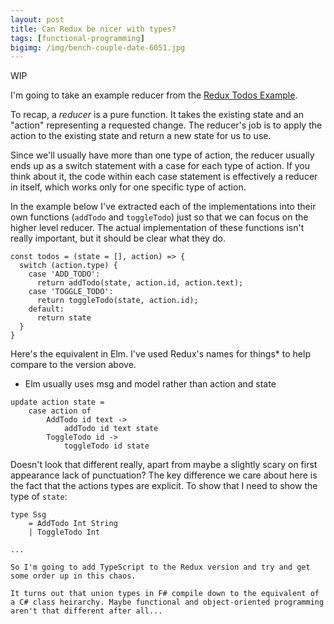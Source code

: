 ```yaml
---
layout: post
title: Can Redux be nicer with types?
tags: [functional-programming]
bigimg: /img/bench-couple-date-6051.jpg
---
```


WIP

I'm going to take an example reducer from the [Redux Todos Example](https://github.com/reduxjs/redux/tree/master/examples/todos).

To recap, a _reducer_ is a pure function. It takes the existing state and an "action" representing a requested change. The reducer's job is to apply the action to the existing state and return a new state for us to use.

Since we'll usually have more than one type of action, the reducer usually ends up as a switch statement with a case for each type of action. If you think about it, the code within each case statement is effectively a reducer in itself, which works only for one specific type of action. 

In the example below I've extracted each of the implementations into their own functions (`addTodo` and `toggleTodo`) just so that we can focus on the higher level reducer. The actual implementation of these functions isn't really important, but it should be clear what they do.

```
const todos = (state = [], action) => {
  switch (action.type) {
    case 'ADD_TODO':
      return addTodo(state, action.id, action.text);
    case 'TOGGLE_TODO':
      return toggleTodo(state, action.id);
    default:
      return state
  }
}
```

Here's the equivalent in Elm. I've used Redux's names for things* to help compare to the version above.

* Elm usually uses msg and model rather than action and state

```
update action state =
    case action of
        AddTodo id text ->
            addTodo id text state
        ToggleTodo id ->
            toggleTodo id state
```

Doesn't look that different really, apart from maybe a slightly scary on first appearance lack of punctuation? The key difference we care about here is the fact that the actions types are explicit. To show that I need to show the type of `state`:

```
type Ssg
    = AddTodo Int String
    | ToggleTodo Int

...

So I'm going to add TypeScript to the Redux version and try and get some order up in this chaos.

It turns out that union types in F# compile down to the equivalent of a C# class heirarchy. Maybe functional and object-oriented programming aren't that different after all...
